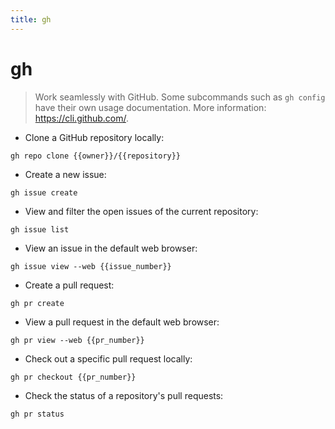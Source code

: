 ```yaml
---
title: gh
---
```

# gh

> Work seamlessly with GitHub.
> Some subcommands such as `gh config` have their own usage documentation.
> More information: <https://cli.github.com/>.

- Clone a GitHub repository locally:

`gh repo clone {{owner}}/{{repository}}`

- Create a new issue:

`gh issue create`

- View and filter the open issues of the current repository:

`gh issue list`

- View an issue in the default web browser:

`gh issue view --web {{issue_number}}`

- Create a pull request:

`gh pr create`

- View a pull request in the default web browser:

`gh pr view --web {{pr_number}}`

- Check out a specific pull request locally:

`gh pr checkout {{pr_number}}`

- Check the status of a repository's pull requests:

`gh pr status`
